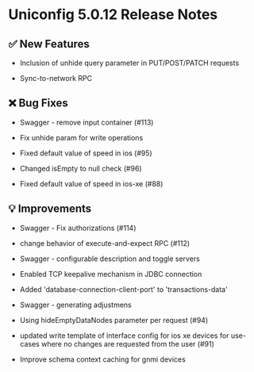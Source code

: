 # Uniconfig 5.0.12 Release Notes

## :white_check_mark: New Features

- Inclusion of unhide query parameter in PUT/POST/PATCH requests

- Sync-to-network RPC

## :x: Bug Fixes

- Swagger - remove input container (#113)

- Fix unhide param for write operations

- Fixed default value of speed in ios (#95)

- Changed isEmpty to null check (#96)

- Fixed default value of speed in ios-xe (#88)

## :bulb: Improvements

- Swagger - Fix authorizations (#114)

- change behavior of execute-and-expect RPC (#112)

- Swagger - configurable description and toggle servers

- Enabled TCP keepalive mechanism in JDBC connection

- Added 'database-connection-client-port' to 'transactions-data'

- Swagger - generating adjustmens

- Using hideEmptyDataNodes parameter per request (#94)

- updated write template of interface config for ios xe devices for use-cases where no changes are requested from the user (#91)

- Improve schema context caching for gnmi devices
 

